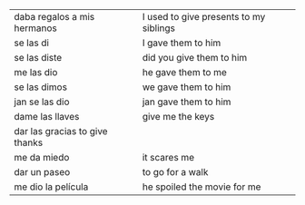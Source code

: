 

| | |
|-|-|
| daba regalos a mis hermanos | I used to give presents to my siblings |
| se las di | I gave them to him |
| se las diste | did you give them to him |
| me las dio | he gave them to me |
| se las dimos | we gave them to him |
| jan se las dio | jan gave them to him |
| dame las llaves | give me the keys |
| dar las gracias to give thanks |
| me da miedo | it scares me |
| dar un paseo | to go for a walk |
| me dio la película | he spoiled the movie for me |
